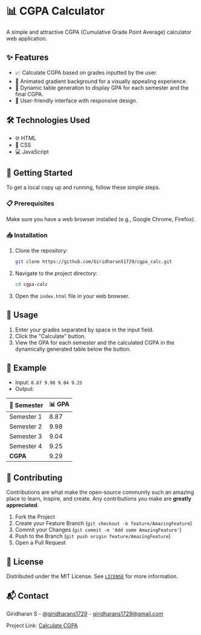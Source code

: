 # 📊 CGPA Calculator

A simple and attractive CGPA (Cumulative Grade Point Average) calculator web application.

## ✨ Features

- 📈 Calculate CGPA based on grades inputted by the user.
- 🌈 Animated gradient background for a visually appealing experience.
- 📝 Dynamic table generation to display GPA for each semester and the final CGPA.
- 👥 User-friendly interface with responsive design.

## 🛠️ Technologies Used

- 🌐 HTML
- 🎨 CSS
- 💻 JavaScript

## 🚀 Getting Started

To get a local copy up and running, follow these simple steps.

### 📋 Prerequisites

Make sure you have a web browser installed (e.g., Google Chrome, Firefox).

### 📥 Installation

1. Clone the repository:
    ```sh
    git clone https://github.com/GiridharanS1729/cgpa_calc.git
    ```
2. Navigate to the project directory:
    ```sh
    cd cgpa-calc
    ```
3. Open the `index.html` file in your web browser.

## 📖 Usage

1. Enter your grades separated by space in the input field.
2. Click the "Calculate" button.
3. View the GPA for each semester and the calculated CGPA in the dynamically generated table below the button.

## 🧩 Example

- Input: `8.87 9.98 9.04 9.25`
- Output: 

| 📅 Semester | 📊 GPA |
|-------------|-------|
| Semester 1  | 8.87  |
| Semester 2  | 9.98  |
| Semester 3  | 9.04  |
| Semester 4  | 9.25  |
| **CGPA**    | 9.29  |

## 🤝 Contributing

Contributions are what make the open-source community such an amazing place to learn, inspire, and create. Any contributions you make are **greatly appreciated**.

1. Fork the Project
2. Create your Feature Branch (`git checkout -b feature/AmazingFeature`)
3. Commit your Changes (`git commit -m 'Add some AmazingFeature'`)
4. Push to the Branch (`git push origin feature/AmazingFeature`)
5. Open a Pull Request

## 📝 License

Distributed under the MIT License. See [`LICENSE`](LICENSE) for more information.

## 📬 Contact

Giridharan S - [@giridharans1729](https://twitter.com/giridharans1729) - giridharans1729@gmail.com

Project Link: [Calculate CGPA](https://kcgpa.netlify.app/)
